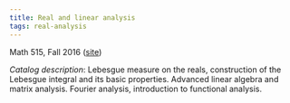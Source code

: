```yaml
---
title: Real and linear analysis
tags: real-analysis
---
```


Math 515, Fall 2016 ([site](http://github.com/scoskey/m515/tree/2016))<!--more-->

*Catalog description*: Lebesgue measure on the reals, construction of the Lebesgue integral and its basic properties. Advanced linear algebra and matrix analysis. Fourier analysis, introduction to functional analysis.
